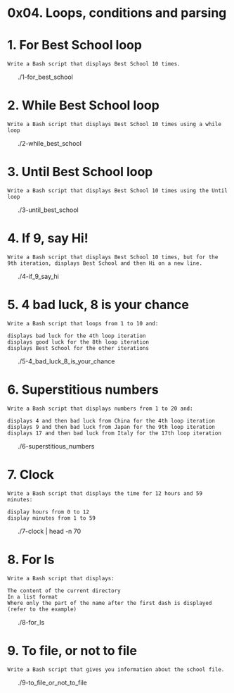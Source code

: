 # 0x04. Loops, conditions and parsing

# 1. For Best School loop

    Write a Bash script that displays Best School 10 times.

<ul>
    ./1-for_best_school 
</ul>

# 2. While Best School loop

    Write a Bash script that displays Best School 10 times using a while loop

<ul>
    ./2-while_best_school 
</ul>


# 3. Until Best School loop

    Write a Bash script that displays Best School 10 times using the Until loop


<ul>
    ./3-until_best_school 
</ul>

# 4. If 9, say Hi!

    Write a Bash script that displays Best School 10 times, but for the 9th iteration, displays Best School and then Hi on a new line.
<ul>
    ./4-if_9_say_hi
</ul>

# 5. 4 bad luck, 8 is your chance

    Write a Bash script that loops from 1 to 10 and:

    displays bad luck for the 4th loop iteration
    displays good luck for the 8th loop iteration
    displays Best School for the other iterations

<ul>
    ./5-4_bad_luck_8_is_your_chance
</ul>

# 6. Superstitious numbers

    Write a Bash script that displays numbers from 1 to 20 and:

    displays 4 and then bad luck from China for the 4th loop iteration
    displays 9 and then bad luck from Japan for the 9th loop iteration
    displays 17 and then bad luck from Italy for the 17th loop iteration

<ul>
    ./6-superstitious_numbers
</ul>


# 7. Clock


    Write a Bash script that displays the time for 12 hours and 59 minutes:

    display hours from 0 to 12
    display minutes from 1 to 59

<ul>
    ./7-clock | head -n 70
</ul>

# 8. For ls


    Write a Bash script that displays:

    The content of the current directory
    In a list format
    Where only the part of the name after the first dash is displayed (refer to the example)

<ul>
    ./8-for_ls
</ul>

# 9. To file, or not to file

    Write a Bash script that gives you information about the school file.

 <ul>
    ./9-to_file_or_not_to_file
</ul>